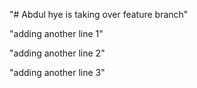 "# Abdul hye is taking over feature branch"

"adding another line 1"

"adding another line 2"

"adding another line 3"
